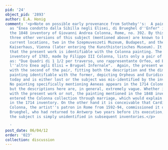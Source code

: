 ```yaml
---
pid: '24'
object_pid: '2893'
author: E.A. Honig
comment: '<p>Note on possible early provenance from Sotheby''s:  A painting described
  as "Enea condotto dalla Sibilla negli Elisei, di Brueghel d''Enfer" is listed in
  the 1848 inventory of Giovanni Andrea Colonna, Rome, no. 392. By this date Brueghel''s
  three other versions of this subject (mentioned above) are known to be in their
  current locations, two in the Szepmuveszeti Muzeum, Budapest, and the other in the
  Kaiserhaus, Vienna (later entering the Kunsthistorisches Museum). It is thus possible
  that the present work is identifiable with the Colonna painting. The earlier Colonna
  inventory of 1783, made by Filippo III Colonna, lists only a pair of works described
  as: "Due Quadri di 1 1/2 per traverso, uno rappresentante Orfeo, ed Euridice all''Inferno,
  l''altro Enea agli Elisi = Bruguel Infernale".  Again, the present work may be identifiable
  with the second of the pair, fitting both the description and the dimension (no
  painting identifiable with the former, depicting Orpheus and Euridice, is known
  today and is either lost or the subject was mis-identified by the inventory compiler).
  No painting specifically mentioning Aeneas appears in the 1714 Colonna inventory,
  but the descriptions here are, in general, extremely vague. Whether identifiable
  with the present work or not, the painting mentioned in the 1848 inventory may have
  entered the Colonna collection through marriage, which would explain its non-appearance
  in the 1714 inventory. On the other hand it is conceivable that Cardinal Ascanio
  Colonna, the artist''s patron in Rome from 1592-94, commissioned it directly from
  Brueghel, who had returned to Antwerp two years before its execution, in 1596, and
  the subject is simply unidentified in subsequent inventories.</p>

  '
post_date: 06/04/12
order: '023'
collection: discussion
---
```


